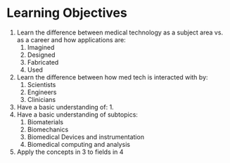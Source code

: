# Learning Objectives
1. Learn the difference between medical technology as a subject area vs. as a career and how applications are:
	1. Imagined
	2. Designed
	3. Fabricated
	4. Used
2. Learn the difference between how med tech is interacted with by:
	1. Scientists
	2. Engineers
	3. Clinicians
3. Have a basic understanding of:
	1. 
4. Have a basic understanding of subtopics:
	1. Biomaterials
	2. Biomechanics
	3. Biomedical Devices and instrumentation
	4. Biomedical computing and analysis
5. Apply the concepts in 3 to  fields in 4